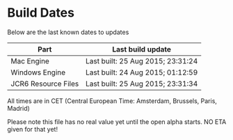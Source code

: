 # Build Dates

Below are the last known dates to updates

Part | Last build update
-----|-----
Mac Engine | Last built: 25 Aug 2015; 23:31:24
Windows Engine | Last built: 24 Aug 2015; 01:12:59
JCR6 Resource Files | Last built: 25 Aug 2015; 23:31:34
All times are in CET (Central European Time: Amsterdam, Brussels, Paris, Madrid)


Please note this file has no real value yet until the open alpha starts. NO ETA given for that yet!
